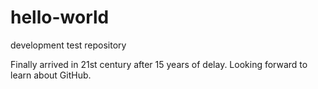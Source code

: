 # hello-world
development test repository

Finally arrived in 21st century after 15 years of delay. Looking forward to learn about GitHub.
